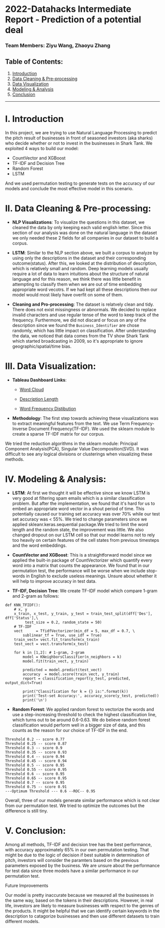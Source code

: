 # 2022-Datahacks Intermediate Report - Prediction of a potential deal

### Team Members: Ziyu Wang, Zhaoyu Zhang

## Table of Contents:
 1. [Introduction](#i-introduction)
 2. [Data Cleaning &amp; Pre-processing](#ii-data-cleaning--pre-processing)
 3. [Data Visualization](#iii-data-visualization)
 4. [Modeling &amp; Analysis](#iv-modeling--analysis)
 5. [Conclusion](#v-conclusion)

---

# I. Introduction

In this project, we are trying to use Natural Language Processing to predict the pitch result of businesses in front of seasoned investors (aka sharks) who decide whether or not to invest in the businesses in Shark Tank. We exploited 4 ways to build our model:  
- CountVector and XGBoost
- TF-IDF and Decision Tree
- Random Forest
- LSTM

And we used permutation testing to generate tests on the accuracy of our models and conclude the most effective model in this scenario.


# II. Data Cleaning & Pre-processing:

* **NLP Visualizations**: To visualize the questions in this dataset, we cleaned the data by only keeping each valid english letter. Since this section of our analysis was done on the natural language in the dataset we only needed these 2 fields for all companies in our dataset to build a corpus.

* **LSTM**: Similar to the NLP section above, we built a corpus to analyze by using only the descriptions in the dataset and their corresponding outcome(status). After this, we looked at the distribution of description, which is relatively small and random. Deep learning models usually require a lot of data to learn intuitions about the structure of natural language and for this reason, we think there was little benefit in attempting to classify them when we are out of time embedding appropriate word vecotrs. If we had kept all these descriptions then our model would most likely have overfit on some of them. 

* **Cleaning and Pro-processing**: The dataset is relatvely clean and tidy. There does not exist missingness or abnormals. We decided to replace invalid characters and use regular tense of the word to keep track of the frequency. Furthermore, we did not discard or focus on any of the description since we found the ```Business_Identifier``` are chose randomly, which has little impact on classification. After understanding the data, we noticed that data comes from the TV show Shark Tank which started broadcasting in 2009, so it's appropriate to ignore geographic/spatial/time bias.

# III. Data Visualization:
* **Tableau Dashboard Links**:
  * [Word Cloud](https://user-images.githubusercontent.com/57332517/162641839-645f481a-273a-4a13-8db1-00d479cf2bb8.png)

  * [Description Length](https://user-images.githubusercontent.com/57332517/162641828-d731fec9-8caa-4409-bf25-f631c1d0c38b.png)

  * [Word Frequency Distibution](https://user-images.githubusercontent.com/57332517/162641802-f0d650e4-d798-49aa-bf31-3abd8a09027b.png)


* **Methodology**: The first step towards achieving these visualizations was to extract meaningful features from the text. We use Term Frequency-Inverse Document Frequency(TF-IDF). We used the sklearn module to create a sparse TF-IDF matrix for our corpus.

We tried the reduction algorithms in the sklearn module: Principal Component Analysis(PCA), Singular Value Decomposition(SVD). It was difficult to see any logical divisions or clusterings when visualizing these methods.

# IV. Modeling & Analysis:

* **LSTM**: At first we thought it will be effective since we know LSTM is very good at filtering spam emails which is a similar classification problem. But after the implementation, we found that it's hard for us to embed an appropriate word vector in a shout period of time. This potentially caused our training set accuracy was over 70% while our test set accuracy was < 55%. We tried to change parameters since we applied skleanr.keras.sequential package.We tried to limit the word length and the random state, the improvement was little. We also changed dropout on our LSTM cell so that our model learns not to rely too heavily on certain features of the cell states from previous timesteps and the word embeddings. 

* **CountVector and XGBoost**: This is a straightforward model since we applied the built-in package of CountVectorizer which quantify every word into a matrix that counts the appearance. We found that in our permutation test, the performance will be worse when we include stop-words in English to exclude useless meanings. Unsure about whether it will help to improve accuracy in test data.

* **TF-IDF, Decision Tree**: We create TF-IDF model which compare 1-gram and 2-gram as follows:
```
def KNN_TFIDF():
    # x, y
    x_train, x_test, y_train, y_test = train_test_split(dff['Des'], dff['Status'],\
         test_size = 0.2, random_state = 50)
    # TF-IDF
    vect      = TfidfVectorizer(min_df = 5, max_df = 0.7, \
        sublinear_tf = True, use_idf = True)
    train_vect= vect.fit_transform(x_train)
    test_vect = vect.transform(x_test)
    
    for k in [1,2]: # 1-gram, 2-gram
        model = KNeighborsClassifier(n_neighbors = k)
        model.fit(train_vect, y_train)

        predicted = model.predict(test_vect)
        accuracy  = model.score(train_vect, y_train)
        report = classification_report(y_test, predicted, output_dict=True)

        print("Classification for k = {} is:".format(k))
        print('Test-set Accuracy:', accuracy_score(y_test, predicted))
        print('\n')
```

* **Random Forest**: We applied random forest to vectorize the words and use a step-increasing threshold to check the highest classification line, which turns out to be around 0.6-0.63. We do believe random forest classification would perform well in a bigger size of data, and this counts as the reason for our choice of TF-IDF in the end.
```
Threshold 0.2 -- score 0.77
Threshold 0.25 -- score 0.87
Threshold 0.3 -- score 0.9
Threshold 0.35 -- score 0.93
Threshold 0.4 -- score 0.94
Threshold 0.45 -- score 0.94
Threshold 0.5 -- score 0.95
Threshold 0.55 -- score 0.95
Threshold 0.6 -- score 0.95
Threshold 0.65 -- score 0.95
Threshold 0.7 -- score 0.95
Threshold 0.75 -- score 0.91
---Optimum Threshold --- 0.6 --ROC-- 0.95
```

Overall, three of our models generate similar performance which is not clear from our permutation test. We tried to optimize the outcomes but the difference is still tiny.

# V. Conclusion:

Among all methods, TF-IDF and decision tree has the best performance, with accuracy approximately 65% in our own permutation testing.  That might be due to the logic of decision if best suitable in determination of pitch, investors will consider the paramters based on the previous parameters exposed by the business. We are unsure about the performance for test data since three models have a similar performance in our permutation test.

Future Improvements

Our model is pretty inaccurate because we meaured all the businesses in the same way, based on the tokens in their descriptions. However, in real life, investors  are likely to measure businesses with respect to the genres of the products. It might be helpful that we can identify certain keywords in the description to catagorize businesses and then use different datasets to train different models.
